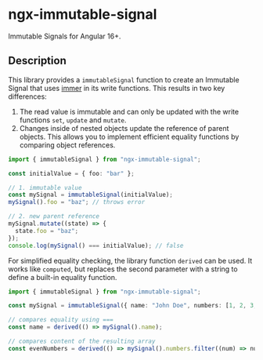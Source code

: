 # ngx-immutable-signal

Immutable Signals for Angular 16+.

## Description

This library provides a `immutableSignal` function to create an Immutable Signal that uses [immer](https://www.npmjs.com/package/immer) in its write functions. This results in two key differences:

1. The read value is immutable and can only be updated with the write functions `set`, `update` and `mutate`.
2. Changes inside of nested objects update the reference of parent objects. This allows you to implement efficient equality functions by comparing object references.

```ts
import { immutableSignal } from "ngx-immutable-signal";

const initialValue = { foo: "bar" };

// 1. immutable value
const mySignal = immutableSignal(initialValue);
mySignal().foo = "baz"; // throws error

// 2. new parent reference
mySignal.mutate((state) => {
  state.foo = "baz";
});
console.log(mySignal() === initialValue); // false
```

For simplified equality checking, the library function `derived` can be used. It works like `computed`, but replaces the second parameter with a string to define a built-in equality function.

```ts
import { immutableSignal } from "ngx-immutable-signal";

const mySignal = immutableSignal({ name: "John Doe", numbers: [1, 2, 3, 4, 5] });

// compares equality using ===
const name = derived(() => mySignal().name);

// compares content of the resulting array
const evenNumbers = derived(() => mySignal().numbers.filter((num) => num % 2 === 0), "shallow");
```
